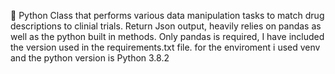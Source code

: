  👋
Python Class that performs various data manipulation tasks to match drug descriptions to clinial trials.
Return Json output, heavily relies on pandas as well as the python built in methods.
Only pandas is required, I have included the version used in the requirements.txt file.
for the enviroment i used venv and the python version is Python 3.8.2

